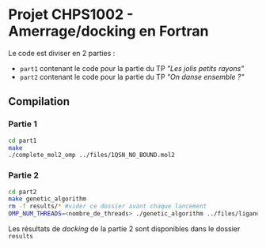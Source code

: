 # Projet CHPS1002 - Amerrage/docking en Fortran

Le code est diviser en 2 parties :
* `part1` contenant le code pour la partie du TP *"Les jolis petits rayons"*
* `part2` contenant le code pour la partie du TP *"On danse ensemble ?"*

## Compilation

### Partie 1
```bash
cd part1
make
./complete_mol2_omp ../files/1QSN_NO_BOUND.mol2
```

### Partie 2

```bash
cd part2
make genetic_algorithm
rm -f results/* #vider ce dossier avant chaque lancement
OMP_NUM_THREADS=<nombre_de_threads> ./genetic_algorithm ../files/ligand_NO_BOND.mol2 ../files/site.mol2
```

Les résultats de *docking* de la partie 2 sont disponibles dans le dossier `results`